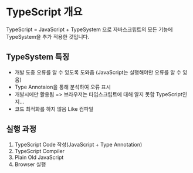 # TypeScript 개요
TypeScript = JavaScript + TypeSystem 으로 자바스크립트의 모든 기능에 TypeSystem을 추가 적용한 것입니다.

## TypeSystem 특징
- 개발 도중 오류를 알 수 있도록 도와줌 (JavaScript는 실행해야만 오류를 알 수 있음)
- Type Annotaion을 통해 분석하여 오류 표시
- 개발시에만 활용됨 => 브라우저는 타입스크립트에 대해 알지 못함 TypeScript인지...
- 코드 최적화를 하지 않음 Like 컴파일

## 실행 과정
1. TypeScript Code 작성(JavaScript + Type Annotation)
2. TypeScript Compiler 
3. Plain Old JavaScript 
4. Browser 실행